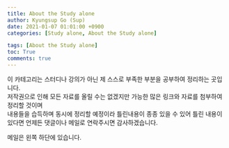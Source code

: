 ```yaml
---
title: About the Study alone
author: Kyungsup Go (Sup)
date: 2021-01-07 01:01:00 +0900
categories: [Study alone, About the Study alone]

tags: [About the Study alone]
toc: True
comments: true
---
```


이 카테고리는 스터디나 강의가 아닌 제 스스로 부족한 부분을 공부하여 정리하는 곳입니다.  
저작권으로 인해 모든 자료를 올릴 수는 없겠지만 가능한 많은 링크와 자료를 첨부하여 정리할 것이며  
내용들을 습득하며 동시에 정리할 예정이라 틀린내용이 종종 있을 수 있어 틀린 내용이 있다면 언제든 댓글이나 메일로 연락주시면 감사하겠습니다.

메일은 왼쪽 하단에 있습니다.
